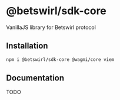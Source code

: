# @betswirl/sdk-core

VanillaJS library for Betswirl protocol

## Installation

```bash
npm i @betswirl/sdk-core @wagmi/core viem
```

## Documentation

TODO